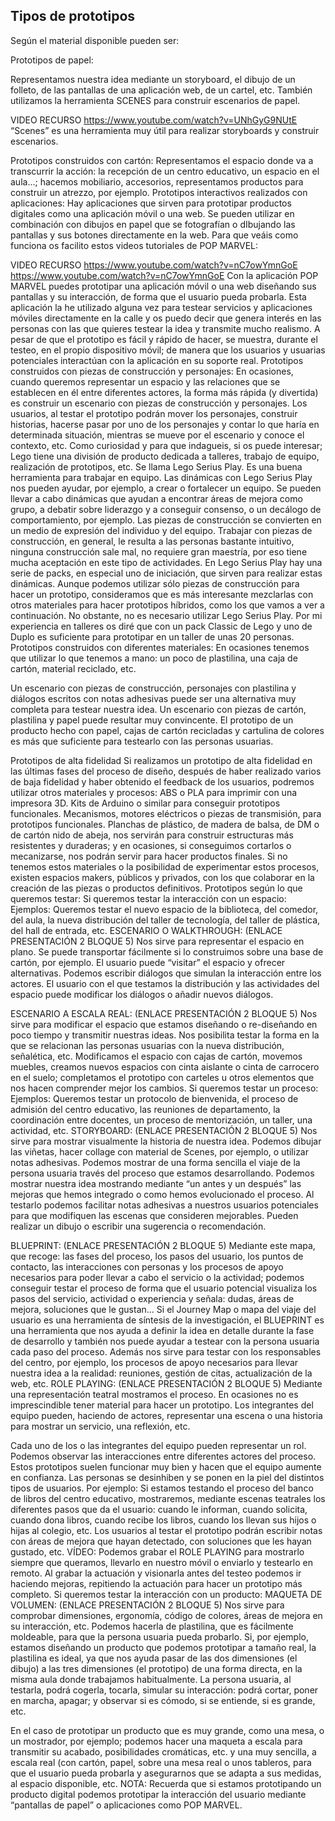 ## Tipos de prototipos

Según el material disponible pueden ser:

Prototipos de papel: 

Representamos nuestra idea mediante un storyboard, el dibujo de un folleto, de las pantallas de una aplicación web, de un cartel, etc. También utilizamos la herramienta SCENES para construir escenarios de papel.

VIDEO RECURSO
https://www.youtube.com/watch?v=UNhGyG9NUtE
“Scenes” es una herramienta muy útil para realizar storyboards y construir escenarios.

Prototipos construidos con cartón:
Representamos el espacio donde va a transcurrir la acción: la recepción de un centro educativo, un espacio en el aula…; hacemos mobiliario, accesorios, representamos productos para construir un atrezzo, por ejemplo.
Prototipos interactivos realizados con aplicaciones:
Hay aplicaciones que sirven para prototipar productos digitales como una aplicación móvil o una web. Se pueden utilizar en combinación con dibujos en papel que se fotografían o dIbujando las pantallas y sus botones directamente en la web. 
Para que veáis como funciona os facilito estos videos tutoriales de POP MARVEL:

VIDEO RECURSO
https://www.youtube.com/watch?v=nC7owYmnGoE
https://www.youtube.com/watch?v=nC7owYmnGoE
Con la aplicación POP MARVEL puedes prototipar una aplicación móvil o una web diseñando sus pantallas y su interacción, de forma que el usuario pueda probarla.
Esta aplicación la he utilizado alguna vez para testear servicios y aplicaciones móviles directamente en la calle y os puedo decir que genera interés en las personas con las que quieres testear la idea y transmite mucho realismo.
A pesar de que el prototipo es fácil y rápido de hacer, se muestra, durante el testeo, en el propio dispositivo móvil; de manera que los usuarios y usuarias potenciales interactúan con la aplicación en su soporte real.
Prototipos construidos con piezas de construcción y personajes:
En ocasiones, cuando queremos representar un espacio y las relaciones que se establecen en él entre diferentes actores, la forma más rápida (y divertida) es construir un escenario con piezas de construcción y personajes.
Los usuarios, al testar el prototipo podrán mover los personajes, construir historias, hacerse pasar por uno de los personajes y contar lo que haría en determinada situación, mientras se mueve por el escenario y conoce el contexto, etc.
Como curiosidad y para que indagueis, si os puede interesar; Lego tiene una división de producto dedicada a talleres, trabajo de equipo, realización de prototipos, etc. Se llama Lego Serius Play. 
Es una buena herramienta para trabajar en equipo. Las dinámicas con Lego Serius Play nos pueden ayudar, por ejemplo, a crear o fortalecer un equipo. Se pueden llevar a cabo dinámicas que ayudan a encontrar áreas de mejora como grupo, a debatir sobre liderazgo y a conseguir consenso, o un decálogo de comportamiento, por ejemplo. Las piezas de construcción se convierten en un medio de expresión del individuo y del equipo.
Trabajar con piezas de construcción, en general, le resulta a las personas bastante intuitivo, ninguna construcción sale mal, no requiere gran maestría, por eso tiene mucha aceptación en este tipo de actividades.
En Lego Serius Play hay una serie de packs, en especial uno de iniciación, que sirven para realizar estas dinámicas. 
Aunque podemos utilizar sólo piezas de construcción para hacer un prototipo, consideramos que es más interesante mezclarlas con otros materiales para hacer prototipos híbridos, como los que vamos a ver a continuación.
No obstante, no es necesario utilizar Lego Serius Play. Por mi experiencia en talleres os diré que con un pack Classic de Lego y uno de Duplo es suficiente para prototipar en un taller de unas 20 personas.
Prototipos construidos con diferentes materiales:
En ocasiones tenemos que utilizar lo que tenemos a mano: un poco de plastilina, una caja de cartón, material reciclado, etc.

Un escenario con piezas de construcción, personajes con plastilina y diálogos escritos con notas adhesivas puede ser una alternativa muy completa para testear nuestra idea.
Un escenario con piezas de cartón, plastilina y papel puede resultar muy convincente.
El prototipo de un producto hecho con papel, cajas de cartón recicladas y cartulina de colores es más que suficiente para testearlo con las personas usuarias.

Prototipos de alta fidelidad
Si realizamos un prototipo de alta fidelidad en las últimas fases del proceso de diseño, después de haber realizado varios de baja fidelidad y haber obtenido el feedback de los usuarios, podremos utilizar otros materiales y procesos: 
ABS o PLA para imprimir con una impresora 3D.
Kits de Arduino o similar para conseguir prototipos funcionales.
Mecanismos, motores eléctricos o piezas de transmisión, para prototipos funcionales.
Planchas de plástico, de madera de balsa, de DM o de cartón nido de abeja, nos servirán para construir estructuras más resistentes y duraderas; y en ocasiones, si conseguimos cortarlos o mecanizarse, nos podrán servir para hacer productos finales. 
Si no tenemos estos materiales o la posibilidad de experimentar estos procesos, existen espacios makers, públicos y privados, con los que colaborar en la creación de las piezas o productos definitivos. 
Prototipos según lo que queremos testar:
Si queremos testar la interacción con un espacio:
Ejemplos: Queremos testar el nuevo espacio de la biblioteca, del comedor, del aula, la nueva distribución del taller de tecnología, del taller de plástica, del hall de entrada, etc.
ESCENARIO O WALKTHROUGH: (ENLACE PRESENTACIÓN 2 BLOQUE 5) 
Nos sirve para representar el espacio en plano. 
Se puede transportar fácilmente si lo construimos sobre una base de cartón, por ejemplo.
El usuario puede “visitar” el espacio y ofrecer alternativas.
Podemos escribir diálogos que simulan la interacción entre los actores. 
El usuario con el que testamos la distribución y las actividades del espacio puede modificar los diálogos o añadir nuevos diálogos.

ESCENARIO A ESCALA REAL: (ENLACE PRESENTACIÓN 2 BLOQUE 5) 
Nos sirve para modificar el espacio que estamos diseñando o re-diseñando en poco tiempo y transmitir nuestras ideas.
Nos posibilita testar la forma en la que se relacionan las personas usuarias con la nueva distribución, señalética, etc.
Modificamos el espacio con cajas de cartón, movemos muebles, creamos nuevos espacios con cinta aislante o cinta de carrocero en el suelo; completamos el prototipo con carteles u otros elementos que nos hacen comprender mejor los cambios.
Si queremos testar un proceso:
Ejemplos: Queremos testar un protocolo de bienvenida, el proceso de admisión del centro educativo, las reuniones de departamento, la coordinación entre docentes, un proceso de mentorización, un taller, una actividad, etc.
STORYBOARD: (ENLACE PRESENTACIÓN 2 BLOQUE 5) 
Nos sirve para mostrar visualmente la historia de nuestra idea.
Podemos dibujar las viñetas, hacer collage con material de Scenes, por ejemplo, o utilizar notas adhesivas.
Podemos mostrar de una forma sencilla el viaje de la persona usuaria  través del proceso que estamos desarrollando.
Podemos mostrar nuestra idea mostrando mediante “un antes y un después” las mejoras que hemos integrado o como hemos evolucionado el proceso.
Al testarlo podemos facilitar notas adhesivas a nuestros usuarios potenciales para que modifiquen las escenas que consideren mejorables. Pueden realizar un dibujo o escribir una sugerencia o recomendación.


BLUEPRINT: (ENLACE PRESENTACIÓN 2 BLOQUE 5) 
Mediante este mapa, que recoge: las fases del proceso, los pasos del usuario, los puntos de contacto, las interacciones con personas y los procesos de apoyo necesarios para poder llevar a cabo el servicio o la actividad; podemos conseguir testar el proceso de forma que el usuario potencial visualiza los pasos del servicio, actividad o experiencia y señala: dudas, áreas de mejora, soluciones que le gustan...
Si el Journey Map o mapa del viaje del usuario es una herramienta de síntesis de la investigación, el BLUEPRINT es una herramienta que nos ayuda a definir la idea en detalle durante la fase de desarrollo y también nos puede ayudar a testear con la persona usuaria cada paso del proceso.
Además nos sirve para testar con los responsables del centro, por ejemplo, los procesos de apoyo necesarios para llevar nuestra idea a la realidad: reuniones, gestión de citas, actualización de la web, etc.
ROLE PLAYING: (ENLACE PRESENTACIÓN 2 BLOQUE 5) 
Mediante una representación teatral mostramos el proceso.
En ocasiones no es imprescindible tener material para hacer un prototipo. Los integrantes del equipo pueden, haciendo de actores, representar una escena o una historia para mostrar un servicio, una reflexión, etc.

Cada uno de los o las integrantes del equipo pueden representar un rol. Podemos observar las interacciones entre diferentes actores del proceso. 
Estos prototipos suelen funcionar muy bien y hacen que el equipo aumente en confianza. Las personas se desinhiben y se ponen en la piel del distintos tipos de usuarios.
Por ejemplo: Si estamos testando el proceso del banco de libros del centro educativo, mostraremos, mediante escenas teatrales los diferentes pasos que da el usuario: cuando le informan, cuando solicita, cuando dona libros, cuando recibe los libros, cuando los llevan sus hijos o hijas al colegio, etc.
Los usuarios al testar el prototipo podrán escribir notas con áreas de mejora que hayan detectado, con soluciones que les hayan gustado, etc.
VÍDEO: Podemos grabar el ROLE PLAYING para mostrarlo siempre que queramos, llevarlo en nuestro móvil o enviarlo y testearlo en remoto.
Al grabar la actuación y visionarla antes del testeo podemos ir haciendo mejoras, repitiendo la actuación para hacer un prototipo más completo.
Si queremos testar la interacción con un producto:
MAQUETA DE VOLUMEN: (ENLACE PRESENTACIÓN 2 BLOQUE 5) 
Nos sirve para comprobar dimensiones, ergonomía, código de colores, áreas de mejora en su interacción, etc.
Podemos hacerla de plastilina, que es fácilmente moldeable, para que la persona usuaria pueda probarlo. 
Si, por ejemplo, estamos diseñando un producto que podemos prototipar a tamaño real, la plastilina es ideal, ya que nos ayuda pasar de las dos dimensiones (el dibujo) a las tres dimensiones (el prototipo) de una forma directa, en la misma aula donde trabajamos habitualmente.
La persona usuaria, al testarla, podrá cogerla, tocarla, simular su interacción: podrá cortar, poner en marcha, apagar; y observar si es cómodo, si se entiende, si es grande, etc.


En el caso de prototipar un producto que es muy grande, como una mesa, o un mostrador, por ejemplo; podemos hacer una maqueta a escala para transmitir su acabado, posibilidades cromáticas, etc. y una muy sencilla, a escala real (con cartón, papel, sobre una mesa real o unos tableros, para que el usuario pueda probarla y asegurarnos que se adapta a sus medidas, al espacio disponible, etc.
NOTA: Recuerda que si estamos prototipando un producto digital podemos prototipar la interacción del usuario mediante “pantallas de papel” o aplicaciones como POP MARVEL.
